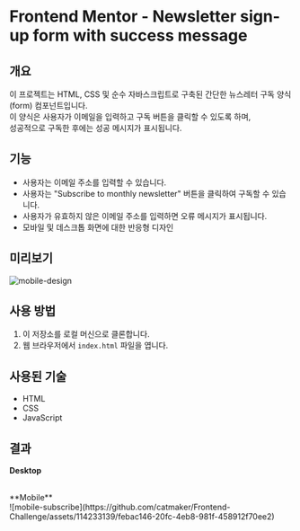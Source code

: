 # Frontend Mentor - Newsletter sign-up form with success message

## 개요

이 프로젝트는 HTML, CSS 및 순수 자바스크립트로 구축된 간단한 뉴스레터 구독 양식(form) 컴포넌트입니다.</br>
이 양식은 사용자가 이메일을 입력하고 구독 버튼을 클릭할 수 있도록 하며,</br> 성공적으로 구독한 후에는 성공 메시지가 표시됩니다.

## 기능

- 사용자는 이메일 주소를 입력할 수 있습니다.</br>
- 사용자는 "Subscribe to monthly newsletter" 버튼을 클릭하여 구독할 수 있습니다.</br>
- 사용자가 유효하지 않은 이메일 주소를 입력하면 오류 메시지가 표시됩니다.</br>
- 모바일 및 데스크톱 화면에 대한 반응형 디자인

## 미리보기
![mobile-design](https://github.com/catmaker/Frontend-Challenge/assets/114233139/976fe016-993f-4798-a920-0cfc1bca1579)

## 사용 방법

1. 이 저장소를 로컬 머신으로 클론합니다.
2. 웹 브라우저에서 `index.html` 파일을 엽니다.

## 사용된 기술

- HTML
- CSS
- JavaScript

## 결과

**Desktop**

</br>
**Mobile**
</br>
![mobile-subscribe](https://github.com/catmaker/Frontend-Challenge/assets/114233139/febac146-20fc-4eb8-981f-458912f70ee2)


